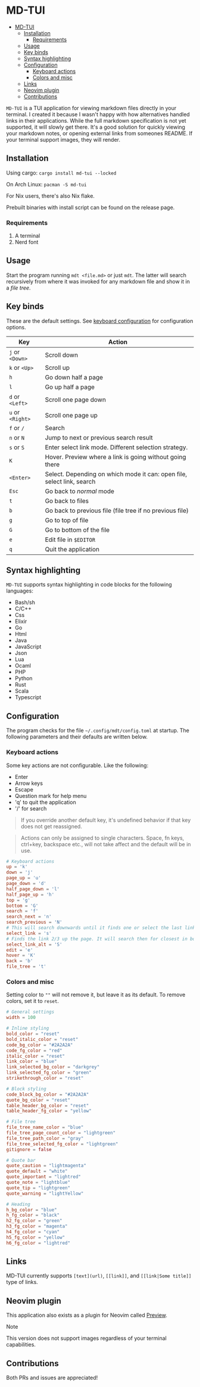 # MD-TUI

<!--toc:start-->

- [MD-TUI](#md-tui)
  - [Installation](#installation)
    - [Requirements](#requirements)
  - [Usage](#usage)
  - [Key binds](#key-binds)
  - [Syntax highlighting](#syntax-highlighting)
  - [Configuration](#configuration)
    - [Keyboard actions](#keyboard-actions)
    - [Colors and misc](#colors-and-misc)
  - [Links](#links)
  - [Neovim plugin](#neovim-plugin)
  - [Contributions](#contributions)

<!--toc:end-->

`MD-TUI` is a TUI application for viewing markdown files directly in your
terminal. I created it because I wasn't happy with how alternatives handled
links in their applications. While the full markdown specification is not yet
supported, it will slowly get there. It's a good solution for quickly viewing
your markdown notes, or opening external links from someones README. If your
terminal support images, they will render.

## Installation

Using cargo: `cargo install md-tui --locked`

On Arch Linux: `pacman -S md-tui`

For Nix users, there's also Nix flake.

Prebuilt binaries with install script can be found on the release page.

### Requirements

1. A terminal
2. Nerd font

## Usage

Start the program running `mdt <file.md>` or just `mdt`. The latter will search
recursively from where it was invoked for any markdown file and show it in a
_file tree_.

## Key binds

These are the default settings. See [keyboard configuration](#keyboard-actions)
for configuration options.

| Key              | Action                                                                 |
| ---------------- | ---------------------------------------------------------------------- |
| `j` or `<Down>`  | Scroll down                                                            |
| `k` or `<Up>`    | Scroll up                                                              |
| `h`              | Go down half a page                                                    |
| `l`              | Go up half a page                                                      |
| `d` or `<Left>`  | Scroll one page down                                                   |
| `u` or `<Right>` | Scroll one page up                                                     |
| `f` or `/`       | Search                                                                 |
| `n` or `N`       | Jump to next or previous search result                                 |
| `s` or `S`       | Enter select link mode. Different selection strategy.                  |
| `K`              | Hover. Preview where a link is going without going there               |
| `<Enter>`        | Select. Depending on which mode it can: open file, select link, search |
| `Esc`            | Go back to _normal_ mode                                               |
| `t`              | Go back to files                                                       |
| `b`              | Go back to previous file (file tree if no previous file)               |
| `g`              | Go to top of file                                                      |
| `G`              | Go to bottom of the file                                               |
| `e`              | Edit file in `$EDITOR`                                                 |
| `q`              | Quit the application                                                   |

## Syntax highlighting

`MD-TUI` supports syntax highlighting in code blocks for the following
languages:

- Bash/sh
- C/C++
- Css
- Elixir
- Go
- Html
- Java
- JavaScript
- Json
- Lua
- Ocaml
- PHP
- Python
- Rust
- Scala
- Typescript

## Configuration

The program checks for the file `~/.config/mdt/config.toml` at startup. The
following parameters and their defaults are written below.

### Keyboard actions

Some key actions are not configurable. Like the following:

- Enter
- Arrow keys
- Escape
- Question mark for help menu
- 'q' to quit the application
- '/' for search

> If you override another default key, it's undefined behavior if that key does
> not get reassigned.

> Actions can only be assigned to single characters. Space, fn keys, ctrl+key,
> backspace etc., will not take affect and the default will be in use.

```toml
# Keyboard actions
up = 'k'
down = 'j'
page_up = 'u'
page_down = 'd'
half_page_down = 'l'
half_page_up = 'h'
top = 'g'
bottom = 'G'
search = 'f'
search_next = 'n'
search_previous = 'N'
# This will search downwards until it finds one or select the last link in document.
select_link = 's'
# Finds the link 2/3 up the page. It will search then for closest in both direction.
select_link_alt = 'S'
edit = 'e'
hover = 'K'
back = 'b'
file_tree = 't'
```

### Colors and misc

Setting color to `""` will not remove it, but leave it as its default. To remove
colors, set it to `reset`.

```toml
# General settings
width = 100

# Inline styling
bold_color = "reset"
bold_italic_color = "reset"
code_bg_color = "#2A2A2A"
code_fg_color = "red"
italic_color = "reset"
link_color = "blue"
link_selected_bg_color = "darkgrey"
link_selected_fg_color = "green"
strikethrough_color = "reset"

# Block styling
code_block_bg_color = "#2A2A2A"
quote_bg_color = "reset"
table_header_bg_color = "reset"
table_header_fg_color = "yellow"

# File tree
file_tree_name_color = "blue"
file_tree_page_count_color = "lightgreen"
file_tree_path_color = "gray"
file_tree_selected_fg_color = "lightgreen"
gitignore = false

# Quote bar
quote_caution = "lightmagenta"
quote_default = "white"
quote_important = "lightred"
quote_note = "lightblue"
quote_tip = "lightgreen"
quote_warning = "lightYellow"

# Heading
h_bg_color = "blue"
h_fg_color = "black"
h2_fg_color = "green"
h3_fg_color = "magenta"
h4_fg_color = "cyan"
h5_fg_color = "yellow"
h6_fg_color = "lightred"
```

## Links

MD-TUI currently supports `[text](url)`, `[[link]]`, and `[[link|Some title]]`
type of links.

## Neovim plugin

This application also exists as a plugin for Neovim called
[Preview](https://github.com/henriklovhaug/Preview.nvim).

> [!NOTE]
>
> This version does not support images regardless of your terminal capabilities.

## Contributions

Both PRs and issues are appreciated!
